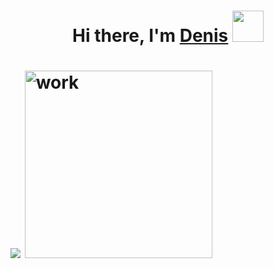 


  


<h1 align="center">Hi there, I'm <a href="https://vk.com/sined_axmed" target="_blank">Denis</a> 
<img src="https://i.gifer.com/7V6.mp4" height="50"/> </h1>






<h1 aligh="center">
  
  ![](https://github-profile-summary-cards.vercel.app/api/cards/repos-per-language?username=gh0st3e&theme=solarized_dark)      <img src="https://i.gifer.com/origin/4c/4c7dc3d8a6dd24c8169b85d7e0fff5fd_w200.gif" alt="work" height="300"/>



  </h1>



